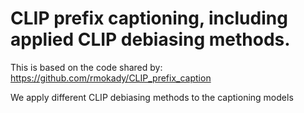 # CLIP prefix captioning, including applied CLIP debiasing methods.






This is based on the code shared by: https://github.com/rmokady/CLIP_prefix_caption



We apply different CLIP debiasing methods to the captioning models



